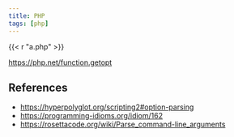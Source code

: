 ```yaml
---
title: PHP
tags: [php]
---
```


{{< r "a.php" >}}

<https://php.net/function.getopt>

## References

- <https://hyperpolyglot.org/scripting2#option-parsing>
- <https://programming-idioms.org/idiom/162>
- <https://rosettacode.org/wiki/Parse_command-line_arguments>
